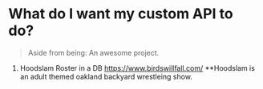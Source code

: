 # What do I want my custom API to do?

> Aside from being: An awesome project.

1) Hoodslam Roster in a DB  https://www.birdswillfall.com/
**Hoodslam is an adult themed oakland backyard wrestleing show.
